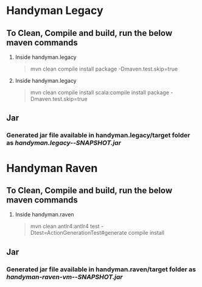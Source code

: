 # Handyman Legacy

## To Clean, Compile and build, run the below maven commands

1. Inside handyman.legacy
   > mvn clean compile install package -Dmaven.test.skip=true
2. Inside handyman.legacy
   > mvn clean compile install scala:compile install package -Dmaven.test.skip=true

## Jar

### Generated jar file available in handyman.legacy/target folder as *handyman.legacy-<version>-SNAPSHOT.jar*

# Handyman Raven

## To Clean, Compile and build, run the below maven commands

1. Inside handyman.raven
   > mvn clean antlr4:antlr4 test -Dtest=ActionGenerationTest#generate compile install

## Jar

### Generated jar file available in handyman.raven/target folder as *handyman-raven-vm-<version>-SNAPSHOT.jar*
